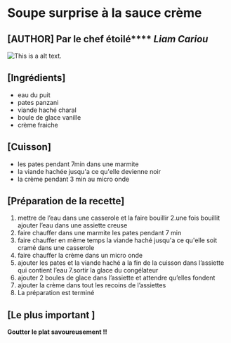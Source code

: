 # Soupe surprise à la sauce crème

## [AUTHOR] Par le chef étoilé**** _Liam Cariou_ 

![This is a alt text.](https://www.recette360.com/wp-content/uploads/2019/08/Soupe-champignons-et-poireaux-au-thermomix.jpg "This is a sample image.")

## [Ingrédients] 
* eau du puit
* pates panzani
* viande haché charal
* boule de glace vanille
* crème fraiche

## [Cuisson]
* les pates pendant 7min dans une marmite 
* la viande hachée jusqu'a ce qu'elle devienne noir 
* la crème pendant 3 min au micro onde  

## [Préparation de la recette] 
1. mettre de l’eau dans une casserole et la faire bouillir
2.une fois bouillit ajouter l’eau dans une assiette creuse 
3. faire chauffer dans une marmite les pates pendant 7 min 
4. faire chauffer en même temps la viande haché jusqu'a ce qu'elle soit cramé dans une casserole 
5. faire chauffer la crème dans un micro onde 
6. ajouter les pates et la viande haché a la fin de la cuisson dans l’assiette qui contient l’eau 
7.sortir la glace du congélateur 
8. ajouter 2 boules de glace dans l’assiette et attendre qu’elles fondent
9. ajouter la crème dans tout les recoins de l’assiettes 
10. La préparation est terminé

## [Le plus important ] 
**Goutter le plat savoureusement !!**
